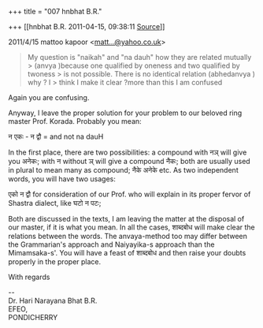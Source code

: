 +++
title = "007 hnbhat B.R."

+++
[[hnbhat B.R.	2011-04-15, 09:38:11 [Source](https://groups.google.com/g/bvparishat/c/5Tues0YBxF8)]]



  
  

2011/4/15 mattoo kapoor \<[matt...@yahoo.co.uk]()\>

  

> My question is "naikah" and "na dauh" how they are related mutually > (anvya )because one qualified by oneness and two qualified by twoness > is not possible. There is no identical relation (abhedanvya ) why ? I > think I make it clear ?more than this I am confused  
> > 
> > 

  

Again you are confusing.

  

Anyway, I leave the proper solution for your problem to our beloved ring master Prof. Korada. Probably you mean:

  

न एकः - न द्वौ = and not na dauH

  

In the first place, there are two possibilities: a compound with नञ् will give you अनेकः; with न without ञ् will give a compound नैकः; both are usually used in plural to mean many as compound; नैके अनेके etc. As two independent words, you will have two usages:

  

एको न द्वौ for consideration of our Prof. who will explain in its proper fervor of Shastra dialect, like घटो न पटः;

  

Both are discussed in the texts, I am leaving the matter at the disposal of our master, if it is what you mean. In all the cases, शाब्दबोध will make clear the relations between the words. The anvaya-method too may differ between the Grammarian's approach and Naiyayika-s approach than the Mimamsaka-s'. You will have a feast of शाब्दबोध and then raise your doubts properly in the proper place.

  

With regards

  
--  
Dr. Hari Narayana Bhat B.R.  
EFEO,  
PONDICHERRY  

